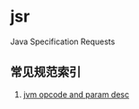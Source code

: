 # jsr
Java Specification Requests 

## 常见规范索引
1. [jvm opcode and param desc](https://docs.oracle.com/javase/specs/jvms/se8/html/jvms-6.html#jvms-6.5)
